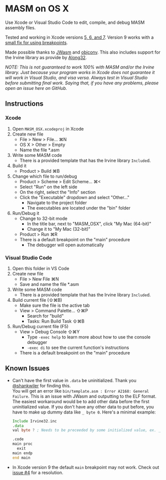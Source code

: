 # MASM on OS X

Use Xcode or Visual Studio Code to edit, compile, and debug MASM assembly files.

Tested and working in Xcode versions [5, 6, and 7](https://github.com/janka102/MASM_OSX/issues/1). Version 9 works with a [small fix for using breakpoints](https://github.com/janka102/MASM_OSX/issues/4).

Made possible thanks to [JWasm](https://github.com/JWasm/JWasm) and [objconv](https://github.com/vertis/objconv). This also includes support for the Irvine library as provide by [Along32](http://sourceforge.net/projects/along32).

*NOTE: This is not guaranteed to work 100% with MASM and/or the Irvine library. Just because your program works in Xcode does not guarantee it will work in Visual Studio, and visa versa. Always test in Visual Studio before submitting final work. Saying that, if you have any problems, please open an issue here on GitHub.*

## Instructions

### Xcode

1. Open `MASM_OSX.xcodeproj` in Xcode
2. Create new file
    - File > New > File... ⌘N
    - OS X > Other > Empty
    - Name the file *.asm
3. Write some MASM code
    - There is a provided template that has the Irvine library `Include`d.
4. Build it
    - Product > Build ⌘B
5. Change which file to run/debug
    - Product > Scheme > Edit Scheme... ⌘<
    - Select "Run" on the left side
    - On the right, select the "Info" section
    - Click the "Executable" dropdown and select "Other..."
        - Navigate to the project folder
        - The executables are located under the "bin" folder
6. Run/Debug it
    - Change to 32-bit mode
        - In the title bar, next to "MASM_OSX", click "My Mac (64-bit)"
        - Change it to "My Mac (32-bit)"
    - Product > Run ⌘R
    - There is a default breakpoint on the "main" procedure
        - The debugger will open automatically

### Visual Studio Code

1. Open this folder in VS Code
2. Create new file
    - File > New File ⌘N
    - Save and name the file *.asm
3. Write some MASM code
    - There is a provided template that has the Irvine library `Include`d.
4. Build current file (⇧⌘B)
    - Make sure the file is the active tab
    - View > Command Palette... ⇧⌘P
        - Search for "build"
        - Tasks: Run Build Task ⇧⌘B
6. Run/Debug current file (F5)
    - View > Debug Console ⇧⌘Y
        - Type `-exec help` to learn more about how to use the console debugger
        - `-exec di` to see the current function's instructions
    - There is a default breakpoint on the "main" procedure

## Known Issues

- Can't have the first value in `.data` be uninitialized. Thank you [@shankwiler](https://github.com/shankwiler) for finding this.  
    You will get an error like `bin/template.asm : Error A2168: General Failure`. This is an issue with JWasm and outputting to the ELF format. The easiest workaround would be to add other data before the first uninitialized value. If you don't have any other data to put before, you have to make up dummy data like `_ byte 0`. Here's a minimal example:
    ```asm
    Include Irvine32.inc
    .data
    val byte ? ; Needs to be preceeded by some initialized value, ex. _ byte 0

    .code
    main proc
      exit
    main endp
    end main
    ```
- In Xcode version 9 the default `main` breakpoint may not work. Check out [issue #4](https://github.com/janka102/MASM_OSX/issues/4) for a resolution.
